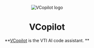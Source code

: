 <div align="center">

![VCopilot logo](media/logo.png)

</div>

<h1 align="center">VCopilot</h1>

<div align="center">

**[VCopilot](https://sedocs.vti.com.vn) is the VTI AI code assistant. **

</div>

<p></p>
